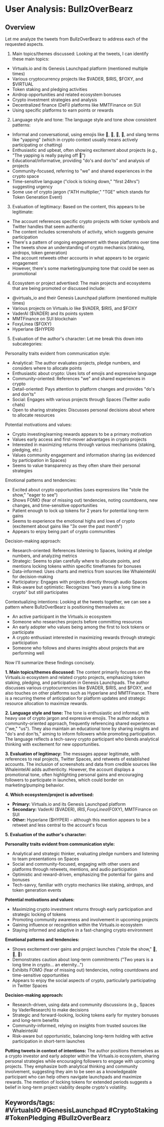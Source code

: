 # User Analysis: BullzOverBearz

## Overview

<think>
Let me analyze the tweets from BullzOverBearz to address each of the requested aspects.

1. Main topics/themes discussed:
Looking at the tweets, I can identify these main topics:
- Virtuals.io and its Genesis Launchpad platform (mentioned multiple times)
- Various cryptocurrency projects like $VADER, $IRIS, $FOXY, and $VIRTUAL
- Token staking and pledging activities
- Airdrop opportunities and related ecosystem bonuses
- Crypto investment strategies and analysis
- Decentralized finance (DeFi) platforms like MMTFinance on SUI
- Using specific platforms to earn points or rewards

2. Language style and tone:
The language style and tone show consistent patterns:
- Informal and conversational, using emojis like 💪, 🤯, 👀, 🦊, and slang terms like "yapping" (which in crypto context usually means actively participating or chatting)
- Enthusiastic and upbeat, often showing excitement about projects (e.g., "The yapping is really paying off 💪")
- Educational/informative, providing "do's and don'ts" and analysis of projects
- Community-focused, referring to "we" and shared experiences in the crypto space
- Time-sensitive language ("clock is ticking down," "first 24hrs") suggesting urgency
- Some use of crypto jargon ("ATH multiplier," "TGE" which stands for Token Generation Event)

3. Evaluation of legitimacy:
Based on the content, this appears to be legitimate:
- The account references specific crypto projects with ticker symbols and Twitter handles that seem authentic
- The content includes screenshots of activity, which suggests genuine participation
- There's a pattern of ongoing engagement with these platforms over time
- The tweets show an understanding of crypto mechanics (staking, airdrops, token generation)
- The account retweets other accounts in what appears to be organic engagement
- However, there's some marketing/pumping tone that could be seen as promotional

4. Ecosystem or project advertised:
The main projects and ecosystems that are being promoted or discussed include:
- @virtuals_io and their Genesis Launchpad platform (mentioned multiple times)
- Various projects on Virtuals.io like $VADER, $IRIS, and $FOXY
- VaderAI ($VADER) and its points system
- MMTFinance on SUI blockchain
- FoxyLinea ($FOXY)
- Hyperlane ($HYPER)

5. Evaluation of the author's character:
Let me break this down into subcategories:

Personality traits evident from communication style:
- Analytical: The author evaluates projects, pledge numbers, and considers where to allocate points
- Enthusiastic about crypto: Uses lots of emojis and expressive language
- Community-oriented: References "we" and shared experiences in crypto
- Detail-oriented: Pays attention to platform changes and provides "do's and don'ts"
- Social: Engages with various projects through Spaces (Twitter audio chats)
- Open to sharing strategies: Discusses personal decisions about where to allocate resources

Potential motivations and values:
- Crypto investing/earning rewards appears to be a primary motivation
- Values early access and first-mover advantages in crypto projects
- Interested in maximizing returns through various mechanisms (staking, pledging, etc.)
- Values community engagement and information sharing (as evidenced by participation in Spaces)
- Seems to value transparency as they often share their personal strategies

Emotional patterns and tendencies:
- Excited about crypto opportunities (uses expressions like "stole the show," "eager to see")
- Shows FOMO (fear of missing out) tendencies, noting countdowns, new changes, and time-sensitive opportunities
- Patient enough to lock up tokens for 2 years for potential long-term gains
- Seems to experience the emotional highs and lows of crypto (excitement about gains like "3x over the past month")
- Appears to enjoy being part of crypto communities

Decision-making approach:
- Research-oriented: References listening to Spaces, looking at pledge numbers, and analyzing metrics
- Strategic: Seems to plan carefully where to allocate points, and mentions locking tokens within specific timeframes for bonuses
- Data-informed: Uses charts and metrics from sources like WhaleintelAI for decision-making
- Participatory: Engages with projects directly through audio Spaces
- Risk-aware but optimistic: Recognizes "two years is a long time in crypto" but still participates

Contextualizing intentions:
Looking at the tweets together, we can see a pattern where BullzOverBearz is positioning themselves as:
- An active participant in the Virtuals.io ecosystem
- Someone who researches projects before committing resources
- An early adopter who values being among the first to lock tokens or participate
- A crypto enthusiast interested in maximizing rewards through strategic participation
- Someone who follows and shares insights about projects that are performing well

Now I'll summarize these findings concisely.
</think>

**1. Main topics/themes discussed:**
The content primarily focuses on the Virtuals.io ecosystem and related crypto projects, emphasizing token staking, pledging, and participation in Genesis Launchpads. The author discusses various cryptocurrencies like $VADER, $IRIS, and $FOXY, and also touches on other platforms such as Hyperlane and MMTFinance. There is a recurring theme of anticipation for platform updates and strategic resource allocation to maximize rewards.

**2. Language style and tone:**
The tone is enthusiastic and informal, with heavy use of crypto jargon and expressive emojis. The author adopts a community-oriented approach, frequently referencing shared experiences ("we," "us"). They also maintain an educational tone by sharing insights and "do's and don'ts," aiming to inform followers while promoting participation. The language reflects a tech-savvy crypto participant who blends analytical thinking with excitement for new opportunities.

**3. Evaluation of legitimacy:**
The messages appear legitimate, with references to real projects, Twitter Spaces, and retweets of established accounts. The inclusion of screenshots and data from credible sources like WhaleintelAI adds authenticity. However, the account displays a promotional tone, often highlighting personal gains and encouraging followers to participate in launches, which could border on marketing/pumping behavior.

**4. Which ecosystem/project is advertised:**
- **Primary:** Virtuals.io and its Genesis Launchpad platform
- **Secondary:** VaderAI ($VADER), $IRIS, FoxyLinea ($FOXY), MMTFinance on SUI
- **Other:** Hyperlane ($HYPER) – although this mention appears to be a retweet and less central to the account's focus

**5. Evaluation of the author's character:**

**Personality traits evident from communication style:**
- Analytical and strategic thinker, evaluating pledge numbers and listening to team presentations on Spaces
- Social and community-focused, engaging with other users and platforms through retweets, mentions, and audio participation
- Optimistic and reward-driven, emphasizing the potential for gains and bonuses
- Tech-savvy, familiar with crypto mechanics like staking, airdrops, and token generation events

**Potential motivations and values:**
- Maximizing crypto investment returns through early participation and strategic locking of tokens
- Promoting community awareness and involvement in upcoming projects
- Gaining influence or recognition within the Virtuals.io ecosystem
- Staying informed and adaptive in a fast-changing crypto environment

**Emotional patterns and tendencies:**
- Shows excitement over gains and project launches ("stole the show," 💪, 🤯, 👀)
- Demonstrates caution about long-term commitments ("Two years is a long time in crypto… an eternity…")
- Exhibits FOMO (fear of missing out) tendencies, noting countdowns and time-sensitive opportunities
- Appears to enjoy the social aspects of crypto, particularly participating in Twitter Spaces

**Decision-making approach:**
- Research-driven, using data and community discussions (e.g., Spaces by VaderResearch) to make decisions
- Strategic and forward-looking, locking tokens early for mystery bonuses and long-term benefits
- Community-informed, relying on insights from trusted sources like WhaleintelAI
- Risk-aware but opportunistic, balancing long-term holding with active participation in short-term launches

**Putting tweets in context of intentions:**
The author positions themselves as a crypto investor and early adopter within the Virtuals.io ecosystem, sharing personal strategies while encouraging followers to engage with upcoming projects. They emphasize both analytical thinking and community involvement, suggesting they aim to be seen as a knowledgeable participant who can help others navigate launchpads and maximize rewards. The mention of locking tokens for extended periods suggests a belief in long-term project viability despite crypto's volatility.

**Keywords/tags:**  
#VirtualsIO #GenesisLaunchpad #CryptoStaking #TokenPledging #BullzOverBearz
---
